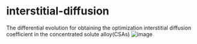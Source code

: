 # interstitial-diffusion
The differential evolution for obtaining the optimization interstitial diffusion coefficient in the concentrated solute alloy(CSAs)
![image](https://github.com/Jeremy1189/interstitial-diffusion/assets/85468234/99ea7b9f-645a-4cf6-8221-79d2e8b68697)
